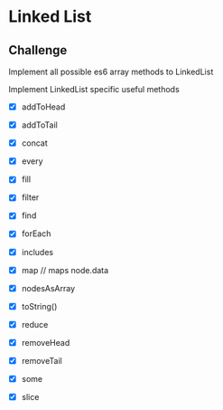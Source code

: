 # Linked List 





## Challenge


Implement all possible es6 array methods to LinkedList

Implement LinkedList specific useful methods

- [x] addToHead
- [x] addToTail
- [x] concat
- [x] every
- [x] fill
- [x] filter
- [x] find
- [x] forEach
- [x] includes
- [x] map // maps node.data
- [x] nodesAsArray
- [x] toString()
- [x] reduce
- [x] removeHead
- [x] removeTail
- [x] some
- [x] slice

